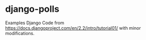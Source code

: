 # django-polls

Examples Django Code from https://docs.djangoproject.com/en/2.2/intro/tutorial01/ with minor modifications.
